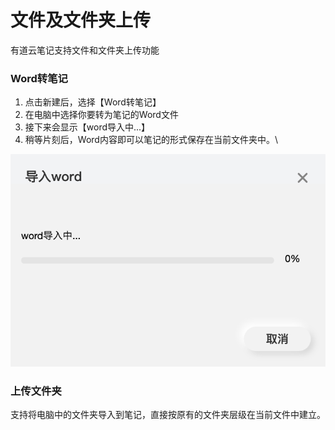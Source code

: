 # 文件及文件夹上传

有道云笔记支持文件和文件夹上传功能

### Word转笔记&#x20;

1. 点击新建后，选择【Word转笔记】
2. 在电脑中选择你要转为笔记的Word文件
3. 接下来会显示【word导入中...】
4. 稍等片刻后，Word内容即可以笔记的形式保存在当前文件夹中。\


![](<../.gitbook/assets/image (30).png>)

### 上传文件夹

支持将电脑中的文件夹导入到笔记，直接按原有的文件夹层级在当前文件中建立。


